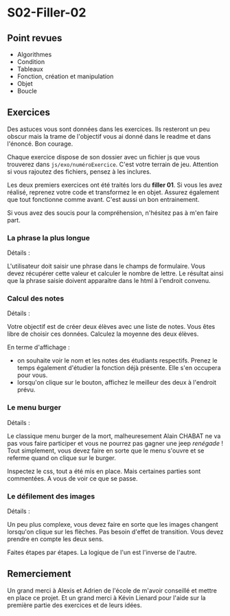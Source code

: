 # S02-Filler-02

## Point revues

- Algorithmes
- Condition
- Tableaux
- Fonction, création et manipulation
- Objet
- Boucle

## Exercices

Des astuces vous sont données dans les exercices. Ils resteront un peu obscur mais la trame de l'objectif vous ai donné dans le readme et dans l'énoncé. Bon courage.

Chaque exercice dispose de son dossier avec un fichier js que vous trouverez dans `js/exo/numéroExercice`. C'est votre terrain de jeu. Attention si vous rajoutez des fichiers, pensez à les inclures.

Les deux premiers exercices ont été traités lors du __filler 01__. Si vous les avez réalisé, reprenez votre code et transformez le en objet. Assurez également que tout fonctionne comme avant. C'est aussi un bon entrainement.

Si vous avez des soucis pour la compréhension, n'hésitez pas à m'en faire part.

### La phrase la plus longue

Détails :

L'utilisateur doit saisir une phrase dans le champs de formulaire. Vous devez récupérer cette valeur et calculer le nombre de lettre. Le résultat ainsi que la phrase saisie doivent apparaitre dans le html à l'endroit convenu.

### Calcul des notes

Détails :

Votre objectif est de créer deux élèves avec une liste de notes. Vous êtes libre de choisir ces données. Calculez la moyenne des deux élèves.

En terme d'affichage :

- on souhaite voir le nom et les notes des étudiants respectifs. Prenez le temps également d'étudier la fonction déjà présente. Elle s'en occupera pour vous.
- lorsqu'on clique sur le bouton, affichez le meilleur des deux à l'endroit prévu.

### Le menu burger

Détails :

Le classique menu burger de la mort, malheuresement Alain CHABAT ne va pas vous faire participer et vous ne pourrez pas gagner une jeep _renégade_ ! Tout simplement, vous devez faire en sorte que le menu s'ouvre et se referme quand on clique sur le burger.

Inspectez le css, tout a été mis en place. Mais certaines parties sont commentées. A vous de voir ce que se passe.

### Le défilement des images

Détails :

Un peu plus complexe, vous devez faire en sorte que les images changent lorsqu'on clique sur les flèches. Pas besoin d'effet de transition. Vous devez prendre en compte les deux sens.

Faites étapes par étapes. La logique de l'un est l'inverse de l'autre.

## Remerciement

Un grand merci à Alexis et Adrien de l'école de m'avoir conseillé et mettre en place ce projet. Et un grand merci à Kévin Lienard pour l'aide sur la première partie des exercices et de leurs idées.
